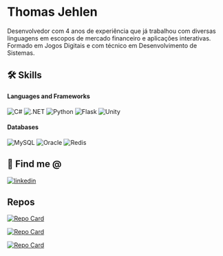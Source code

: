 # Thomas Jehlen

Desenvolvedor com 4 anos de experiência que já trabalhou com diversas linguagens em escopos de mercado financeiro e aplicações interativas. Formado em Jogos Digitais e com técnico em Desenvolvimento de Sistemas.

## 🛠 Skills

#### Languages and Frameworks

![C#](https://img.shields.io/badge/C%23-239120?style=for-the-badge&logo=c-sharp&logoColor=white)
![.NET](https://img.shields.io/badge/.NET-5C2D91?style=for-the-badge&logo=.net&logoColor=white)
![Python](https://img.shields.io/badge/python-3670A0?style=for-the-badge&logo=python&logoColor=ffdd54)
![Flask](https://img.shields.io/badge/flask-%23000.svg?style=for-the-badge&logo=flask&logoColor=white)
![Unity](https://img.shields.io/badge/unity-%23010101.svg?style=for-the-badge&logo=unity&logoColor=white)

#### Databases

![MySQL](https://img.shields.io/badge/MySQL-00000F?style=for-the-badge&logo=mysql&logoColor=white)
![Oracle](https://img.shields.io/badge/oracle-%23f80000.svg?style=for-the-badge&logo=oracle&logoColor=white)
![Redis](https://img.shields.io/badge/redis-%23DD0031.svg?style=for-the-badge&logo=redis&logoColor=white)

## 🔗 Find me @

[![linkedin](https://img.shields.io/badge/linkedin-0A66C2?style=for-the-badge&logo=linkedin&logoColor=white)](https://www.linkedin.com/in/trjehlen/)

## Repos

[![Repo Card](https://github-readme-stats.vercel.app/api/pin/?username=mrthomasj&repo=PixoPong&bg_color=000&border_color=30A3DC&show_icons=true&icon_color=30A3DC&title_color=E94D5F&text_color=FFF)](https://github.com/mrthomasj/PixoPong)

[![Repo Card](https://github-readme-stats.vercel.app/api/pin/?username=mrthomasj&repo=smart-dispenser&bg_color=000&border_color=30A3DC&show_icons=true&icon_color=30A3DC&title_color=E94D5F&text_color=FFF)](https://github.com/mrthomasj/smart-dispenser)

[![Repo Card](https://github-readme-stats.vercel.app/api/pin/?username=mrthomasj&repo=hotels-rest-api&bg_color=000&border_color=30A3DC&show_icons=true&icon_color=30A3DC&title_color=E94D5F&text_color=FFF)](https://github.com/mrthomasj/hotels-rest-api)

